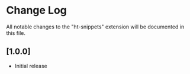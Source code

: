 # Change Log

All notable changes to the "ht-snippets" extension will be documented in this file.

## [1.0.0]

- Initial release
